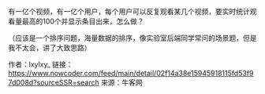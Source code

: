 有一亿个视频，有一亿个用户，每个用户可以反复观看某几个视频，要实时统计观看量最高的100个并显示条目出来，怎么做？

（应该是一个排序问题，海量数据的排序，像实验室后端同学常问的场景题，但是我不太会，讲了大致思路）

作者：lxylxy_
链接：https://www.nowcoder.com/feed/main/detail/02f14a38e15945918115fd53f97d008d?sourceSSR=search
来源：牛客网